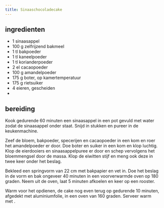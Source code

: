 ```yaml
---
title: Sinaaschocoladecake
---
```


## ingredienten
* 1 sinaasappel
* 100 g zelfrijzend bakmeel
* 1 tl bakpoeder
* 1 tl kaneelpoeder
* 1 tl korianderpoeder
* 2 el cacaopoeder
* 100 g amandelpoeder
* 175 g boter, op kamertemperatuur
* 175 g rietsuiker
* 4 eieren, gescheiden
* 

## bereiding
Kook gedurende 60 minuten een sinaasappel in een pot gevuld met water zodat de sinaasappel onder staat. Snijd in stukken en pureer in de keukenmachine.

Zeef de bloem, bakpoeder, specerijen en cacaopoeder in een kom en roer het amandelpoeder er door. Doe boter en suiker in een kom en klop luchtig. Klop de eierdooiers en sinaasappelpuree er door en schep vervolgens het bloemmengsel door de massa. Klop de eiwitten stijf en meng ook deze in twee keer onder het beslag.

Bekleed een springvorm van 22 cm met bakpapier en vet in. Doe het beslag in de vorm en bak ongeveer 40 minuten in een voorverwarmde oven op 180 graden. Neem uit de oven, laat 5 minuten afkoelen en keer op een rooster.

Warm voor het opdienen, de cake nog even terug op gedurende 10 minuten, afgedekt met aluminiumfolie, in een oven van 160 graden. Serveer warm met .

